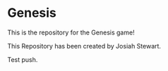# Genesis
This is the repository for the Genesis game!

This Repository has been created by Josiah Stewart.

Test push.
